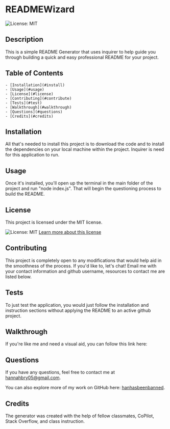 # READMEWizard
  ![License: MIT](https://img.shields.io/badge/License-MIT-yellow.svg)

  ## Description 
  This is a simple README Generator that uses inquirer to help guide you through building a quick and easy professional README for your project. 

  ## Table of Contents 
    - [Installation](#install) 
    - [Usage](#usage)
    - [License](#license)
    - [Contributing](#contribute)
    - [Tests](#test)
    - [Walkthrough](#walkthrough)
    - [Questions](#questions)
    - [Credits](#credits)
  
  ## Installation 
  All that's needed to install this project is to download the code and to install the dependencies on your local machine within the project. Inquirer is need for this application to run.

  ## Usage 
  Once it's installed, you'll open up the terminal in the main folder of the project and run "node index.js". That will begin the questioning process to build the README.

  ## License
This project is licensed under the MIT license.

![License: MIT](https://img.shields.io/badge/License-MIT-yellow.svg)
[Learn more about this license](https://opensource.org/licenses/MIT)

  ## Contributing
  This project is completely open to any modifications that would help aid in the smoothness of the process. If you'd like to, let's chat! Email me with your contact information and github username, resources to contact me are listed below.

  ## Tests
  To just test the application, you would just follow the installation and instruction sections without applying the README to an active github project.

  ## Walkthrough
  If you're like me and need a visual aid, you can follow this link here:


  ## Questions
  If you have any questions, feel free to contact me at [hannahbry05@gmail.com](mailto:hannahbry05@gmail.com).
  
  You can also explore more of my work on GitHub here: [hanhasbeenbanned](https://github.com/hanhasbeenbanned).

  ## Credits 
  The generator was created with the help of fellow classmates, CoPilot, Stack Overflow, and class instruction.
  